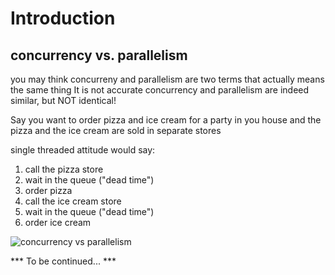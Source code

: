 # Introduction
## concurrency vs. parallelism
you may think concurreny and parallelism are two terms that actually means the same thing
It is not accurate
concurrency and parallelism are indeed similar, but NOT identical!

Say you want to order pizza and ice cream for a party in you house and the pizza and the ice cream are sold in separate stores

single threaded attitude would say:
1. call the pizza store
2. wait in the queue ("dead time")
3. order pizza
4. call the ice cream store
5. wait in the queue ("dead time")
6. order ice cream

![concurrency vs parallelism](https://user-images.githubusercontent.com/4787598/138174874-ce95f442-2e16-40b1-8654-74158780f266.jpg)



*** To be continued... ***


